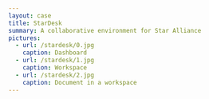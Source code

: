 ```yaml
---
layout: case
title: StarDesk
summary: A collaborative environment for Star Alliance
pictures:
  - url: /stardesk/0.jpg
    caption: Dashboard
  - url: /stardesk/1.jpg
    caption: Workspace
  - url: /stardesk/2.jpg
    caption: Document in a workspace
---
```

